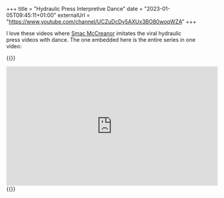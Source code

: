 +++
title = "Hydraulic Press Interpretive Dance"
date = "2023-01-05T09:45:11+01:00"
externalUrl = "https://www.youtube.com/channel/UCZuDcDy5AXUx3BO80woqWZA"
+++

I love these videos where [Smac McCreanor][] imitates the viral hydraulic press videos with dance. The one embedded here is the entire series in one video:

{{<raw>}}
<iframe width="560" height="315" src="https://www.youtube-nocookie.com/embed/zuIYjTc6lJE" frameborder="0" allow="accelerometer; autoplay; encrypted-media; gyroscope; picture-in-picture" allowfullscreen></iframe>
{{</raw>}}

[Smac McCreanor]: https://smacmccreanor.com

